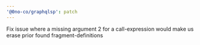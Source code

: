 ```yaml
---
'@0no-co/graphqlsp': patch
---
```


Fix issue where a missing argument 2 for a call-expression would make us erase prior found fragment-definitions

